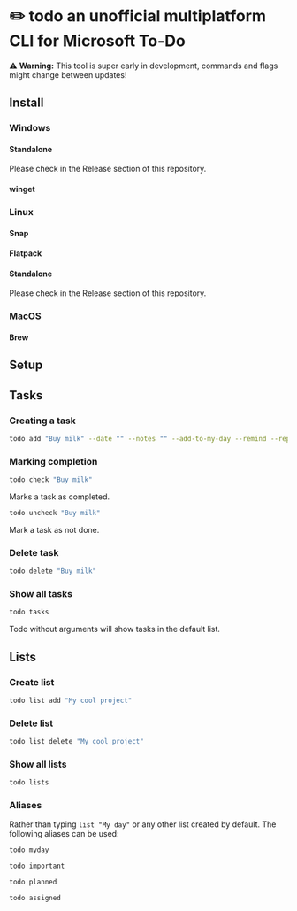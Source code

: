 # ✏️ todo an unofficial multiplatform CLI for Microsoft To-Do

⚠️ **Warning:** This tool is super early in development, commands and flags might change between updates!

## Install
### Windows
#### Standalone
Please check in the Release section of this repository.

#### winget

### Linux
#### Snap

#### Flatpack

#### Standalone
Please check in the Release section of this repository.

### MacOS
#### Brew

## Setup

## Tasks
### Creating a task
```bash
todo add "Buy milk" --date "" --notes "" --add-to-my-day --remind --repeat weekly --checklist "" --checklist "" --file "" --file ""
```

### Marking completion
```bash
todo check "Buy milk"
```
Marks a task as completed.

```bash
todo uncheck "Buy milk"
```
Mark a task as not done.

### Delete task
```bash
todo delete "Buy milk"
```

### Show all tasks
```bash
todo tasks
```
Todo without arguments will show tasks in the default list.

## Lists
### Create list
```bash
todo list add "My cool project"
```

### Delete list
```bash
todo list delete "My cool project"
```

### Show all lists
```bash
todo lists
```

### Aliases
Rather than typing `list "My day"` or any other list created by default. The following aliases can be used:

```bash
todo myday
```

```bash
todo important
```

```bash
todo planned
```

```bash
todo assigned
```
